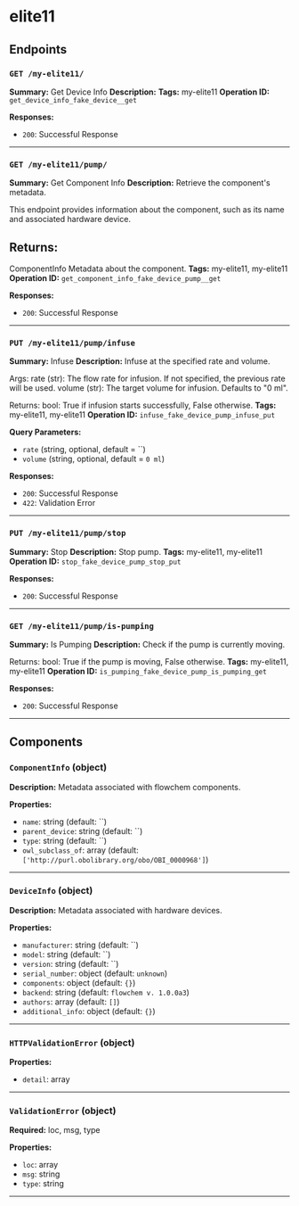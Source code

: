# elite11

## Endpoints

### `GET /my-elite11/`

**Summary:** Get Device Info
**Description:** 
**Tags:** my-elite11
**Operation ID:** `get_device_info_fake_device__get`

**Responses:**
- `200`: Successful Response

---

### `GET /my-elite11/pump/`

**Summary:** Get Component Info
**Description:** Retrieve the component's metadata.

This endpoint provides information about the component, such as its name and associated hardware device.

Returns:
--------
ComponentInfo
    Metadata about the component.
**Tags:** my-elite11, my-elite11
**Operation ID:** `get_component_info_fake_device_pump__get`

**Responses:**
- `200`: Successful Response

---

### `PUT /my-elite11/pump/infuse`

**Summary:** Infuse
**Description:** Infuse at the specified rate and volume.

Args:
    rate (str): The flow rate for infusion. If not specified, the previous rate will be used.
    volume (str): The target volume for infusion. Defaults to "0 ml".

Returns:
    bool: True if infusion starts successfully, False otherwise.
**Tags:** my-elite11, my-elite11
**Operation ID:** `infuse_fake_device_pump_infuse_put`

**Query Parameters:**
- `rate` (string, optional, default = ``)
- `volume` (string, optional, default = `0 ml`)

**Responses:**
- `200`: Successful Response
- `422`: Validation Error

---

### `PUT /my-elite11/pump/stop`

**Summary:** Stop
**Description:** Stop pump.
**Tags:** my-elite11, my-elite11
**Operation ID:** `stop_fake_device_pump_stop_put`

**Responses:**
- `200`: Successful Response

---

### `GET /my-elite11/pump/is-pumping`

**Summary:** Is Pumping
**Description:** Check if the pump is currently moving.

Returns:
    bool: True if the pump is moving, False otherwise.
**Tags:** my-elite11, my-elite11
**Operation ID:** `is_pumping_fake_device_pump_is_pumping_get`

**Responses:**
- `200`: Successful Response

---

## Components

### `ComponentInfo` (object)

**Description:** Metadata associated with flowchem components.

**Properties:**
- `name`: string (default: ``)
- `parent_device`: string (default: ``)
- `type`: string (default: ``)
- `owl_subclass_of`: array (default: `['http://purl.obolibrary.org/obo/OBI_0000968']`)

---

### `DeviceInfo` (object)

**Description:** Metadata associated with hardware devices.

**Properties:**
- `manufacturer`: string (default: ``)
- `model`: string (default: ``)
- `version`: string (default: ``)
- `serial_number`: object (default: `unknown`)
- `components`: object (default: `{}`)
- `backend`: string (default: `flowchem v. 1.0.0a3`)
- `authors`: array (default: `[]`)
- `additional_info`: object (default: `{}`)

---

### `HTTPValidationError` (object)


**Properties:**
- `detail`: array

---

### `ValidationError` (object)

**Required:** loc, msg, type

**Properties:**
- `loc`: array
- `msg`: string
- `type`: string

---
